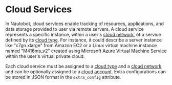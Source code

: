 # Cloud Services

In Nautobot, cloud services enable tracking of resources, applications, and data storage provided to user via remote servers. A cloud service represents a specific instance, within a user's [cloud network](./cloudnetwork.md), of a service defined by its [cloud type](./cloudtype.md). For instance, it could describe a server instance like "c7gn.xlarge" from Amazon EC2 or a Linux virtual machine instance named "M416ms_v2" created using Microsoft Azure Virtual Machine Service within the user's virtual private cloud.

Each cloud service must be assigned to a [cloud type](./cloudtype.md) and a [cloud network](./cloudnetwork.md) and can be optionally assigned to a [cloud account](./cloudaccount.md). Extra configurations can be stored in JSON format in the `extra_config` attribute.
